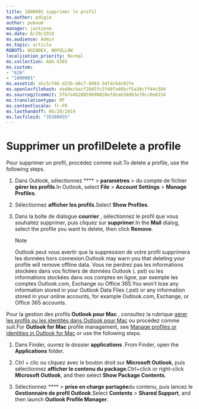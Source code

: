 ```yaml
---
title: 1800001 supprimer le profil
ms.author: pdigia
author: pebaum
manager: jackiesm
ms.date: 8/29/2018
ms.audience: Admin
ms.topic: article
ROBOTS: NOINDEX, NOFOLLOW
localization_priority: Normal
ms.collection: Adm_O365
ms.custom:
- "626"
- "1800001"
ms.assetid: a5c5cf46-d23b-40c7-8983-34fdcbdc02fe
ms.openlocfilehash: dad0ecbacf20d5fc2fd0fa46bcf5a30cff44c58d
ms.sourcegitcommit: 5fb7a4b28859690020efdea630d03e70cc0e6334
ms.translationtype: MT
ms.contentlocale: fr-FR
ms.lasthandoff: 06/28/2019
ms.locfileid: "35389935"
---
```

# <a name="delete-a-profile"></a><span data-ttu-id="2d891-102">Supprimer un profil</span><span class="sxs-lookup"><span data-stu-id="2d891-102">Delete a profile</span></span>

<span data-ttu-id="2d891-103">Pour supprimer un profil, procédez comme suit.</span><span class="sxs-lookup"><span data-stu-id="2d891-103">To delete a profile, use the following steps.</span></span>
  
1. <span data-ttu-id="2d891-104">Dans Outlook, sélectionnez \*\*\*\* \> **paramètres** \> du compte de fichier **gérer les profils**.</span><span class="sxs-lookup"><span data-stu-id="2d891-104">In Outlook, select **File** \> **Account Settings** \> **Manage Profiles**.</span></span>

2. <span data-ttu-id="2d891-105">Sélectionnez **afficher les profils**.</span><span class="sxs-lookup"><span data-stu-id="2d891-105">Select **Show Profiles**.</span></span>

3. <span data-ttu-id="2d891-106">Dans la boîte de dialogue **courrier** , sélectionnez le profil que vous souhaitez supprimer, puis cliquez sur **supprimer**.</span><span class="sxs-lookup"><span data-stu-id="2d891-106">In the **Mail** dialog, select the profile you want to delete, then click **Remove**.</span></span>

    > [!NOTE]
    > <span data-ttu-id="2d891-107">Outlook peut vous avertir que la suppression de votre profil supprimera les données hors connexion.</span><span class="sxs-lookup"><span data-stu-id="2d891-107">Outlook may warn you that deleting your profile will remove offline data.</span></span> <span data-ttu-id="2d891-108">Vous ne perdrez pas les informations stockées dans vos fichiers de données Outlook (. pst) ou les informations stockées dans vos comptes en ligne, par exemple les comptes Outlook.com, Exchange ou Office 365.</span><span class="sxs-lookup"><span data-stu-id="2d891-108">You won't lose any information stored in your Outlook Data Files (.pst) or any information stored in your online accounts, for example Outlook.com, Exchange, or Office 365 accounts.</span></span>
  
<span data-ttu-id="2d891-109">Pour la gestion des profils **Outlook pour Mac** , consultez la rubrique [gérer les profils ou les identités dans Outlook pour Mac](https://support.office.com/article/fed2a955-74df-4a24-bef6-78a426958c4c.aspx) ou procédez comme suit.</span><span class="sxs-lookup"><span data-stu-id="2d891-109">For **Outlook for Mac** profile management, see [Manage profiles or identities in Outlook for Mac](https://support.office.com/article/fed2a955-74df-4a24-bef6-78a426958c4c.aspx) or use the following steps.</span></span>
  
1. <span data-ttu-id="2d891-110">Dans Finder, ouvrez le dossier **applications** .</span><span class="sxs-lookup"><span data-stu-id="2d891-110">From Finder, open the **Applications** folder.</span></span>

2. <span data-ttu-id="2d891-111">Ctrl + clic ou cliquez avec le bouton droit sur **Microsoft Outlook**, puis sélectionnez **afficher le contenu du package**.</span><span class="sxs-lookup"><span data-stu-id="2d891-111">Ctrl+click or right-click **Microsoft Outlook**, and then select **Show Package Contents**.</span></span>

3. <span data-ttu-id="2d891-112">Sélectionnez \*\*\*\* \> **prise en charge partagée**du contenu, puis lancez le **Gestionnaire de profil Outlook**.</span><span class="sxs-lookup"><span data-stu-id="2d891-112">Select **Contents** \> **Shared Support**, and then launch **Outlook Profile Manager**.</span></span>
